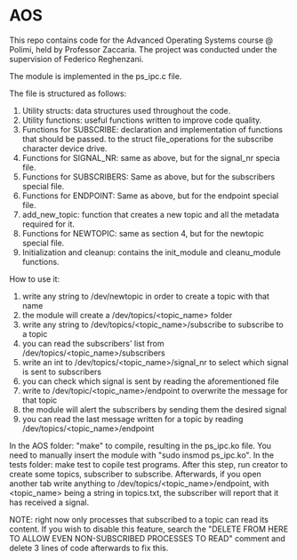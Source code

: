 # AOS

This repo contains code for the Advanced Operating Systems course @ Polimi, held by Professor Zaccaria. 
The project was conducted under the supervision of Federico Reghenzani.

The module is implemented in the ps_ipc.c file.

The file is structured as follows:

1) Utility structs: data structures used throughout the code.
2) Utility functions: useful functions written to improve code quality.
3) Functions for SUBSCRIBE: declaration and implementation of functions that should be passed.
to the struct file_operations for the subscribe character device drive.
4) Functions for SIGNAL_NR: same as above, but for the signal_nr specia file.
5) Functions for SUBSCRIBERS: Same as above, but for the subscribers special file.
6) Functions for ENDPOINT: Same as above, but for the endpoint special file.
7) add_new_topic: function that creates a new topic and all the metadata required for it.
8) Functions for NEWTOPIC: same as section 4, but for the newtopic special file.
9) Initialization and cleanup: contains the init_module and cleanu_module functions.

How to use it:

1) write any string to /dev/newtopic in order to create a topic with that name
2) the module will create a /dev/topics/<topic_name> folder
3) write any string to /dev/topics/<topic_name>/subscribe to subscribe to a topic
4) you can read the subscribers' list from /dev/topics/<topic_name>/subscribers
5) write an int to /dev/topics/<topic_name>/signal_nr to select which signal is sent to subscribers
6) you can check which signal is sent by reading the aforementioned file
7) write to /dev/topic/<topic_name>/endpoint to overwrite the message for that topic
8) the module will alert the subscribers by sending them the desired signal
9) you can read the last message written for a topic by reading /dev/topics/<topic_name>/endpoint

In the AOS folder: "make" to compile, resulting in the ps_ipc.ko file.
You need to manually insert the module with "sudo insmod ps_ipc.ko".
In the tests folder: make test to copile test programs. After this step, run creator to create some topics, subscriber to subscribe.
Afterwards, if you open another tab write anything to /dev/topics/<topic_name>/endpoint,
with <topic_name> being a string in topics.txt, the subscriber will report that it has received a signal.

NOTE: right now only processes that subscribed to a topic can read its content.
If you wish to disable this feature, search the "DELETE FROM HERE TO ALLOW EVEN NON-SUBSCRIBED PROCESSES TO READ"
comment and delete 3 lines of code afterwards to fix this.


